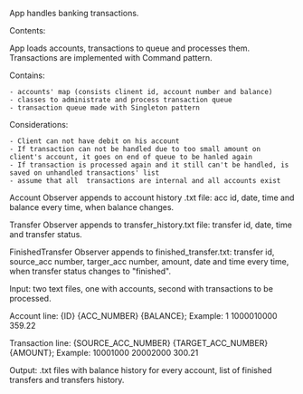App handles banking transactions.

Contents:

App loads accounts, transactions to queue and processes them. Transactions are implemented with Command pattern.

Contains:

	- accounts' map (consists clinent id, account number and balance)
	- classes to administrate and process transaction queue
	- transaction queue made with Singleton pattern

Considerations:

	- Client can not have debit on his account
	- If transaction can not be handled due to too small amount on client's account, it goes on end of queue to be hanled again
	- If transaction is processed again and it still can't be handled, is saved on unhandled transactions' list
	- assume that all  transactions are internal and all accounts exist

Account Observer appends to account history .txt file: acc id, date, time and balance every time, when balance changes.

Transfer Observer appends to transfer_history.txt file: transfer id, date, time and transfer status.

FinishedTransfer Observer appends to finished_transfer.txt: transfer id, source_acc number, targer_acc number, amount, date and time every time, when transfer status changes to "finished".



Input: two text files, one with accounts, second with transactions to be processed.

Account line: {ID} {ACC_NUMBER} {BALANCE};
Example: 1 1000010000 359.22

Transaction line: {SOURCE_ACC_NUMBER} {TARGET_ACC_NUMBER} {AMOUNT};
Example: 10001000 20002000 300.21

Output: .txt files with balance history for every account, list of  finished transfers and transfers history.
